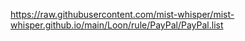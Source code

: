 https://raw.githubusercontent.com/mist-whisper/mist-whisper.github.io/main/Loon/rule/PayPal/PayPal.list
